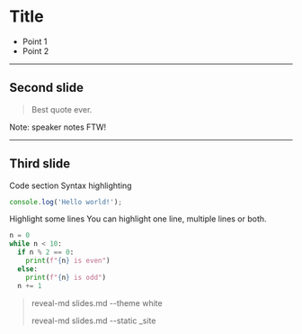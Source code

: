 # Title

- Point 1
- Point 2

---

## Second slide

> Best quote ever.

Note: speaker notes FTW!



---

## Third slide

Code section
Syntax highlighting

```js
console.log('Hello world!');
```
Highlight some lines
You can highlight one line, multiple lines or both.

```python [1|3-6]
n = 0
while n < 10:
  if n % 2 == 0:
    print(f"{n} is even")
  else:
    print(f"{n} is odd")
  n += 1
```



> reveal-md slides.md --theme white
>
> reveal-md slides.md --static _site